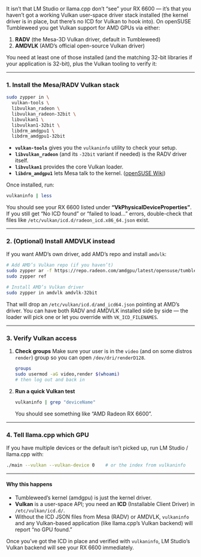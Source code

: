 It isn’t that LM Studio or llama.cpp don’t “see” your RX 6600 — it’s that you haven’t got a working Vulkan user-space driver stack installed (the kernel driver is in place, but there’s no ICD for Vulkan to hook into). On openSUSE Tumbleweed you get Vulkan support for AMD GPUs via either:

1. **RADV** (the Mesa-3D Vulkan driver, default in Tumbleweed)
2. **AMDVLK** (AMD’s official open-source Vulkan driver)

You need at least one of those installed (and the matching 32-bit libraries if your application is 32-bit), plus the Vulkan tooling to verify it:

---

### 1. Install the Mesa/RADV Vulkan stack

```bash
sudo zypper in \
  vulkan-tools \
  libvulkan_radeon \
  libvulkan_radeon-32bit \
  libvulkan1 \
  libvulkan1-32bit \
  libdrm_amdgpu1 \
  libdrm_amdgpu1-32bit
```

* **`vulkan-tools`** gives you the `vulkaninfo` utility to check your setup.
* **`libvulkan_radeon`** (and its `-32bit` variant if needed) is the RADV driver itself.
* **`libvulkan1`** provides the core Vulkan loader.
* **`libdrm_amdgpu1`** lets Mesa talk to the kernel.
  ([openSUSE Wiki][1])

Once installed, run:

```bash
vulkaninfo | less
```

You should see your RX 6600 listed under **“VkPhysicalDeviceProperties”**. If you still get “No ICD found” or “failed to load…” errors, double-check that files like `/etc/vulkan/icd.d/radeon_icd.x86_64.json` exist.

---

### 2. (Optional) Install AMDVLK instead

If you want AMD’s own driver, add AMD’s repo and install `amdvlk`:

```bash
# Add AMD’s Vulkan repo (if you haven’t)
sudo zypper ar -f https://repo.radeon.com/amdgpu/latest/opensuse/tumbleweed/ amdgpu
sudo zypper ref

# Install AMD’s Vulkan driver
sudo zypper in amdvlk amdvlk-32bit
```

That will drop an `/etc/vulkan/icd.d/amd_icd64.json` pointing at AMD’s driver. You can have both RADV and AMDVLK installed side by side — the loader will pick one or let you override with `VK_ICD_FILENAMES`.

---

### 3. Verify Vulkan access

1. **Check groups**
   Make sure your user is in the `video` (and on some distros `render`) group so you can open `/dev/dri/renderD128`.

   ```bash
   groups
   sudo usermod -aG video,render $(whoami)
   # then log out and back in
   ```
2. **Run a quick Vulkan test**

   ```bash
   vulkaninfo | grep "deviceName"
   ```

   You should see something like “AMD Radeon RX 6600”.

---

### 4. Tell llama.cpp which GPU

If you have multiple devices or the default isn’t picked up, run LM Studio / llama.cpp with:

```bash
./main --vulkan --vulkan-device 0    # or the index from vulkaninfo
```

---

#### Why this happens

* Tumbleweed’s kernel (amdgpu) is just the kernel driver.
* **Vulkan** is a user-space API; you need an **ICD** (Installable Client Driver) in `/etc/vulkan/icd.d/`.
* Without the ICD JSON files from Mesa (RADV) or AMDVLK, `vulkaninfo` and any Vulkan-based application (like llama.cpp’s Vulkan backend) will report “no GPU found.”

Once you’ve got the ICD in place and verified with `vulkaninfo`, LM Studio’s Vulkan backend will see your RX 6600 immediately.

[1]: https://en.opensuse.org/Vulkan?utm_source=chatgpt.com "Vulkan - openSUSE Wiki"
